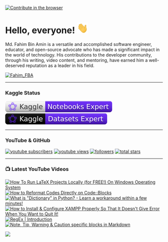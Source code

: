 [![Contribute in the browser](https://gitpod.io/button/open-in-gitpod.svg)](https://gitpod.io/#https://github.com/FahimFBA/FahimFBA)

# Hello, everyone! <img src="./img/wave.gif" width="35px" height= "35px">

Md. Fahim Bin Amin is a versatile and accomplished software engineer, educator, and open-source advocate who has made a significant impact in the world of technology. His contributions to the developer community, through his writing, video content, and mentoring, have earned him a well-deserved reputation as a leader in his field.

<p align="left"> <a href="https://twitter.com/intent/follow?screen_name=Fahim_FBA" target="blank"><img src="https://img.shields.io/twitter/follow/:Fahim_FBA" height="26" alt="Fahim_FBA"/></a></p>

---

### Kaggle Status


<!-- <div>
  <a href="https://www.kaggle.com/mdfahimbinamin">
    <img src="./kaggle-plates/Notebooks/white.svg" alt="KaggleNotebooksRank" />
  </a>
  <a href="https://www.kaggle.com/mdfahimbinamin">
    <img src="./kaggle-plates/Datasets/white.svg" alt="KaggleDatasetRank" />
  </a>
</div> -->

<!-- ![](./kaggle-plates/Datasets/white.svg)
![](./kaggle-plates/Notebooks/white.svg) -->

<div>
  <a href="https://www.kaggle.com/mdfahimbinamin">
    <img src="./kaggle-badges/NotebooksRank/plastic-white.svg" alt="KaggleNotebooksRank" />
  </a>
  <a href="https://www.kaggle.com/mdfahimbinamin">
    <img src="./kaggle-badges/DatasetsRank/plastic-black.svg" alt="KaggleDatasetRank" />
  </a>
</div>

---

### YouTube & GitHub

<p align="left">
      <a href="https://www.youtube.com/@FahimAmin?sub_confirmation=1">
         <img alt="youtube subscribers" title="Subscribe to my YouTube channel" src="https://custom-icon-badges.demolab.com/youtube/channel/subscribers/UCG97GCUifMS2Vm28tgXQi0Q?color=%23E05D44&label=SUBSCRIBE&logo=video&logoColor=white&style=for-the-badge&labelColor=CE4630"/></a> 
      <a href="https://www.youtube.com/@FahimAmin">
         <img alt="youtube views" title="YouTube views" src="https://custom-icon-badges.demolab.com/youtube/channel/views/UCG97GCUifMS2Vm28tgXQi0Q?color=%23E1AD0E&logo=eye&logoColor=white&style=for-the-badge&labelColor=C79600"/></a> 
      <a href="https://github.com/FahimFBA?tab=followers">
         <img alt="followers" title="Follow me on Github" src="https://custom-icon-badges.demolab.com/github/followers/FahimFBA?color=236ad3&labelColor=1155ba&style=for-the-badge&logo=person-add&label=Follow&logoColor=white"/></a>
      <a href="https://github.com/FahimFBA?tab=repositories&sort=stargazers">
         <img alt="total stars" title="Total stars on GitHub" src="https://custom-icon-badges.demolab.com/github/stars/FahimFBA?color=55960c&style=for-the-badge&labelColor=488207&logo=star"/></a>
   </p>

---

### 📺 Latest YouTube Videos

<!-- BEGIN YOUTUBE-CARDS -->
[![How To Run LaTeX Projects Locally (for FREE!) On Windows Operating System](https://ytcards.demolab.com/?id=A45lWrndVHA&title=How+To+Run+LaTeX+Projects+Locally+%28for+FREE%21%29+On+Windows+Operating+System&lang=en&timestamp=1739961155&background_color=%230d1117&title_color=%23ffffff&stats_color=%23dedede&max_title_lines=1&width=250&border_radius=5&duration=672 "How To Run LaTeX Projects Locally (for FREE!) On Windows Operating System")](https://www.youtube.com/watch?v=A45lWrndVHA)
[![How to Reformat Codes Directly on Code::Blocks](https://ytcards.demolab.com/?id=2knL9ntLU-A&title=How+to+Reformat+Codes+Directly+on+Code%3A%3ABlocks&lang=en&timestamp=1736878734&background_color=%230d1117&title_color=%23ffffff&stats_color=%23dedede&max_title_lines=1&width=250&border_radius=5&duration=181 "How to Reformat Codes Directly on Code::Blocks")](https://www.youtube.com/watch?v=2knL9ntLU-A)
[![What is "Dictionary" in Python? - Learn a workaround within a few minutes!](https://ytcards.demolab.com/?id=_mr7XYgCvEU&title=What+is+%22Dictionary%22+in+Python%3F+-+Learn+a+workaround+within+a+few+minutes%21&lang=en&timestamp=1733143299&background_color=%230d1117&title_color=%23ffffff&stats_color=%23dedede&max_title_lines=1&width=250&border_radius=5&duration=1011 "What is \"Dictionary\" in Python? - Learn a workaround within a few minutes!")](https://www.youtube.com/watch?v=_mr7XYgCvEU)
[![How to Install & Configure XAMPP Properly So That It Doesn't Give Error When You Want to Quit It!](https://ytcards.demolab.com/?id=3viM71-ULAw&title=How+to+Install+%26+Configure+XAMPP+Properly+So+That+It+Doesn%27t+Give+Error+When+You+Want+to+Quit+It%21&lang=en&timestamp=1731431308&background_color=%230d1117&title_color=%23ffffff&stats_color=%23dedede&max_title_lines=1&width=250&border_radius=5&duration=223 "How to Install & Configure XAMPP Properly So That It Doesn't Give Error When You Want to Quit It!")](https://www.youtube.com/watch?v=3viM71-ULAw)
[![RegEx | Introduction](https://ytcards.demolab.com/?id=JydEDYzxsuE&title=RegEx+%7C+Introduction&lang=en&timestamp=1723109456&background_color=%230d1117&title_color=%23ffffff&stats_color=%23dedede&max_title_lines=1&width=250&border_radius=5&duration=198 "RegEx | Introduction")](https://www.youtube.com/watch?v=JydEDYzxsuE)
[![Note, Tip, Warning & Caution specific blocks in Markdown](https://ytcards.demolab.com/?id=HMeCXobi90E&title=Note%2C+Tip%2C+Warning+%26+Caution+specific+blocks+in+Markdown&lang=en&timestamp=1717875991&background_color=%230d1117&title_color=%23ffffff&stats_color=%23dedede&max_title_lines=1&width=250&border_radius=5&duration=324 "Note, Tip, Warning & Caution specific blocks in Markdown")](https://www.youtube.com/watch?v=HMeCXobi90E)
<!-- END YOUTUBE-CARDS -->

[<img src="https://custom-icon-badges.demolab.com/badge/-Subscribe%20For%20More-red?style=for-the-badge&logo=video&logoColor=white"/>](https://www.youtube.com/@FahimAmin?sub_confirmation=1)
